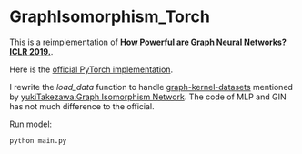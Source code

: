 # GraphIsomorphism_Torch

This is a reimplementation of [**How Powerful are Graph Neural Networks? ICLR 2019.**](https://arxiv.org/abs/1810.00826).

Here is the [official PyTorch implementation](https://github.com/weihua916/powerful-gnns). 

I rewrite the *load_data* function to handle [graph-kernel-datasets](https://ls11-www.cs.tu-dortmund.de/staff/morris/graphkerneldatasets) mentioned by  [yukiTakezawa:Graph Isomorphism Network](https://github.com/yukiTakezawa/GraphIsomorphismNetwork). The code of MLP and GIN has not much difference to the official.

Run model:
```
python main.py 
```